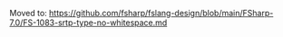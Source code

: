 Moved to: https://github.com/fsharp/fslang-design/blob/main/FSharp-7.0/FS-1083-srtp-type-no-whitespace.md
